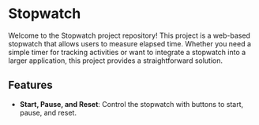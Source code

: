 # Stopwatch

Welcome to the Stopwatch project repository! This project is a web-based stopwatch that allows users to measure elapsed time. Whether you need a simple timer for tracking activities or want to integrate a stopwatch into a larger application, this project provides a straightforward solution.

## Features

- **Start, Pause, and Reset**: Control the stopwatch with buttons to start, pause, and reset.

